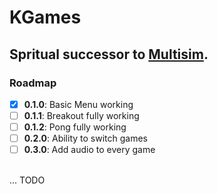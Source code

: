 # KGames

Spritual successor to [Multisim](https://github.com/kderef/multisim).
---
### Roadmap
- [x] **0.1.0**: Basic Menu working
- [ ] **0.1.1**: Breakout fully working
- [ ] **0.1.2**: Pong fully working
- [ ] **0.2.0**: Ability to switch games
- [ ] **0.3.0**: Add audio to every game<br/><br/>

... TODO
